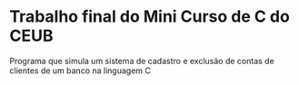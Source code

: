 # Trabalho final do Mini Curso de C do CEUB
Programa que simula um sistema de cadastro e exclusão de contas de clientes de um banco na linguagem C

